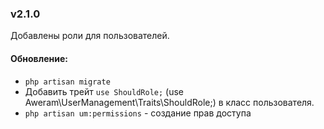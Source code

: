 ### v2.1.0

Добавлены роли для пользователей.

#### Обновление:
- `php artisan migrate`
- Добавить трейт `use ShouldRole;` (use Aweram\UserManagement\Traits\ShouldRole;) в класс пользователя.
- `php artisan um:permissions` - создание прав доступа
